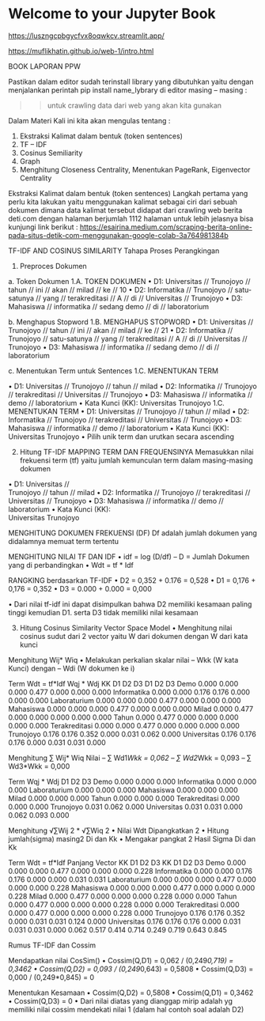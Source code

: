 # Welcome to your Jupyter Book

https://luszngcpbgycfvx8oqwkcv.streamlit.app/

https://muflikhatin.github.io/web-1/intro.html

BOOK LAPORAN PPW

Pastikan dalam editor sudah terinstall library yang dibutuhkan yaitu dengan menjalankan perintah  pip install name_lybrary di editor masing – masing :
>> untuk crawling data dari web yang akan kita gunakan


Dalam Materi Kali ini kita akan mengulas tentang :
1.	Ekstraksi Kalimat dalam bentuk (token sentences) 
2.	TF – IDF
3.	Cosinus Semiliarity
4.	Graph
5.	Menghitung Closeness Centrality, Menentukan PageRank, Eigenvector Centrality

Ekstraksi Kalimat dalam bentuk (token sentences)
Langkah pertama yang perlu kita lakukan yaitu menggunakan kalimat sebagai ciri dari sebuah dokumen dimana data kalimat tersebut didapat dari crawling web berita deti.com dengan halaman berjumlah 1112 halaman untuk lebih jelasnya bisa kunjungi link berikut :
https://esairina.medium.com/scraping-berita-online-pada-situs-detik-com-menggunakan-google-colab-3a764981384b

TF-IDF AND COSINUS SIMILARITY
Tahapa Proses Perangkingan 
1.	Preproces Dokumen
 
a.	Token Dokumen
1.A. TOKEN DOKUMEN 
• D1: Universitas // Trunojoyo // tahun // ini // akan // milad // ke // 10 
• D2: Informatika // Trunojoyo // satu-satunya // yang // terakreditasi // A // di // Universitas // Trunojoyo • D3: Mahasiswa // informatika // sedang demo // di // laboratorium

b.	Menghapus Stopword
1.B. MENGHAPUS STOPWORD 
• D1: Universitas // Trunojoyo // tahun // ini // akan // milad // ke // 21 
• D2: Informatika // Trunojoyo // satu-satunya // yang // terakreditasi // A // di // Universitas // Trunojoyo • D3: Mahasiswa // informatika // sedang demo // di // laboratorium

c.	Menentukan Term untuk Sentences
1.C. MENENTUKAN TERM 
 
• D1: Universitas // Trunojoyo // tahun // milad • D2: Informatika // Trunojoyo // terakreditasi // Universitas // Trunojoyo 
• D3: Mahasiswa // informatika // demo // laboratorium • Kata Kunci (KK): Universitas Trunojoyo
1.C. MENENTUKAN TERM 
• D1: Universitas // Trunojoyo // tahun // milad • D2: Informatika // Trunojoyo // terakreditasi // Universitas // Trunojoyo 
• D3: Mahasiswa // informatika // demo //  laboratorium 
• Kata Kunci (KK): Universitas Trunojoyo • Pilih unik term dan urutkan secara ascending

2.	Hitung TF-IDF
MAPPING TERM DAN FREQUENSINYA
Memasukkan nilai frekuensi term (tf) yaitu jumlah kemunculan term dalam masing-masing dokumen

• D1: Universitas //  
Trunojoyo // tahun // milad 
• D2: Informatika // 
Trunojoyo // terakreditasi // Universitas // Trunojoyo • D3: Mahasiswa // 
informatika // demo //  laboratorium 
• Kata Kunci (KK):  
Universitas Trunojoyo 
 

MENGHITUNG DOKUMEN FREKUENSI (DF)
Df adalah jumlah dokumen yang didalamnya memuat term tertentu
 

MENGHITUNG NILAI TF DAN IDF
• idf = log (D/df) 
– D = Jumlah Dokumen yang di perbandingkan 
• Wdt = tf * Idf
 

RANGKING berdasarkan TF-IDF 
• D2 = 0,352 + 0.176 = 0,528 • D1 = 0,176 + 0,176 = 0,352 • D3 = 0.000 + 0.000 = 0,000 

• Dari nilai tf-idf ini dapat disimpulkan bahwa D2 memiliki kesamaan paling tinggi kemudian D1. serta D3 tidak memiliki nilai kesamaan

3.	Hitung Cosinus Similarity
Vector Space Model 
• Menghitung nilai cosinus sudut dari 2 vector yaitu W dari dokumen dengan W dari kata kunci

 

Menghitung Wij* Wiq 
• Melakukan perkalian skalar nilai 
– Wkk (W kata Kunci) dengan – Wdi (W dokumen ke i) 

 

Term 	Wdt = tf*Idf 		Wqj * Wdj
	KK 	D1 	D2 	D3 		D1 	D2 	D3
Demo 	0.000 	0.000 	0.000 	0.477 		0.000 	0.000 	0.000
Informatika 	0.000 	0.000 	0.176 	0.176 		0.000 	0.000 	0.000
Laboraturium 	0.000 	0.000 	0.000 	0.477 		0.000 	0.000 	0.000
Mahasiswa 	0.000 	0.000 	0.000 	0.477 		0.000 	0.000 	0.000
Milad 	0.000 	0.477 	0.000 	0.000 		0.000 	0.000 	0.000
Tahun 	0.000 	0.477 	0.000 	0.000 		0.000 	0.000 	0.000
Terakreditasi 	0.000 	0.000 	0.477 	0.000 		0.000 	0.000 	0.000
Trunojoyo 	0.176 	0.176 	0.352 	0.000 		0.031 	0.062 	0.000
Universitas 	0.176 	0.176 	0.176 	0.000 		0.031 	0.031 	0.000























Menghitung ∑ Wij* Wiq
Nilai – ∑ Wd1*Wkk = 0,062 – ∑ Wd2*Wkk = 0,093 – ∑ Wd3*Wkk = 0,000

 

Term 	Wqj * Wdj
	D1 	D2 	D3
Demo 	0.000 	0.000 	0.000
Informatika 	0.000 	0.000 	0.000
Laboraturium 	0.000 	0.000 	0.000
Mahasiswa 	0.000 	0.000 	0.000
Milad 	0.000 	0.000 	0.000
Tahun 	0.000 	0.000 	0.000
Terakreditasi 	0.000 	0.000 	0.000
Trunojoyo 	0.031 	0.062 	0.000
Universitas 	0.031 	0.031 	0.000
	0.062 	0.093 	0.000















Menghitung √∑Wij 2 * √∑Wiq 2 
• Nilai Wdt Dipangkatkan 2 • Hitung jumlah(sigma) masing2 Di dan Kk • Mengakar pangkat 2 Hasil Sigma Di dan Kk
 

Term 	Wdt = tf*Idf 	Panjang Vector
	KK 	D1 	D2 	D3 	KK 	D1 	D2 	D3
Demo 	0.000 	0.000 	0.000 	0.477 	0.000 	0.000 	0.000 	0.228
Informatika 	0.000 	0.000 	0.176 	0.176 	0.000 	0.000 	0.031 	0.031
Laboraturium 	0.000 	0.000 	0.000 	0.477 	0.000 	0.000 	0.000 	0.228
Mahasiswa 	0.000 	0.000 	0.000 	0.477 	0.000 	0.000 	0.000 	0.228
Milad 	0.000 	0.477 	0.000 	0.000 	0.000 	0.228 	0.000 	0.000
Tahun 	0.000 	0.477 	0.000 	0.000 	0.000 	0.228 	0.000 	0.000
Terakreditasi 	0.000 	0.000 	0.477 	0.000 	0.000 	0.000 	0.228 	0.000
Trunojoyo 	0.176 	0.176 	0.352 	0.000 	0.031 	0.031 	0.124 	0.000
Universitas 	0.176 	0.176 	0.176 	0.000 	0.031 	0.031 	0.031 	0.000
	0.062 	0.517 	0.414 	0.714
	0.249 	0.719 	0.643 	0.845


Rumus TF-IDF dan Cossim
 
Mendapatkan nilai CosSim() 
• Cossim(Q,D1) = 0,062 / (0,249*0,719) = 0,3462 • Cossim(Q,D2) = 0,093 / (0,249*0,643) = 0,5808 • Cossim(Q,D3) = 0,000 / (0,249*0,845) = 0 

Menentukan Kesamaan 
• Cossim(Q,D2) = 0,5808 • Cossim(Q,D1) = 0,3462 • Cossim(Q,D3) = 0 
• Dari nilai diatas yang dianggap mirip adalah yg memiliki nilai cossim mendekati nilai 1 (dalam hal contoh soal adalah D2)



